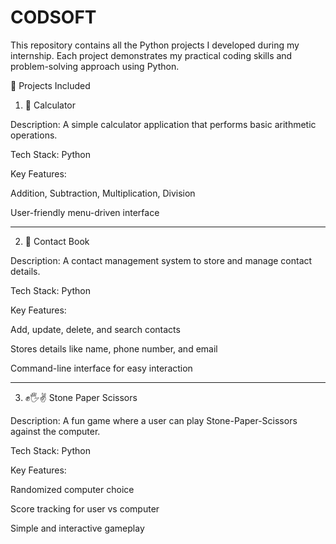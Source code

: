 # CODSOFT
This repository contains all the Python projects I developed during my internship.
Each project demonstrates my practical coding skills and problem-solving approach using Python.

📂 Projects Included

1. 🧮 Calculator

Description: A simple calculator application that performs basic arithmetic operations.

Tech Stack: Python

Key Features:

Addition, Subtraction, Multiplication, Division

User-friendly menu-driven interface




---

2. 📒 Contact Book

Description: A contact management system to store and manage contact details.

Tech Stack: Python

Key Features:

Add, update, delete, and search contacts

Stores details like name, phone number, and email

Command-line interface for easy interaction




---

3. ✊🖐️✌️ Stone Paper Scissors

Description: A fun game where a user can play Stone-Paper-Scissors against the computer.

Tech Stack: Python

Key Features:

Randomized computer choice

Score tracking for user vs computer

Simple and interactive gameplay
